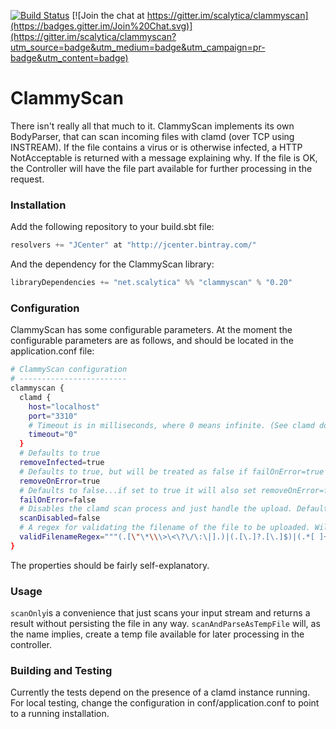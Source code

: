 
[![Build Status](https://api.shippable.com/projects/54971a6ad46935d5fbc0c29f/badge?branchName=master)](https://app.shippable.com/projects/54971a6ad46935d5fbc0c29f/builds/latest)   [![Join the chat at https://gitter.im/scalytica/clammyscan](https://badges.gitter.im/Join%20Chat.svg)](https://gitter.im/scalytica/clammyscan?utm_source=badge&utm_medium=badge&utm_campaign=pr-badge&utm_content=badge)

# ClammyScan

There isn't really all that much to it. ClammyScan implements its own BodyParser, that can scan incoming files with clamd (over TCP using INSTREAM). If the file contains a virus or is otherwise infected, a HTTP NotAcceptable is returned with a message explaining why. If the file is OK, the Controller will have the file part available for further processing in the request.

### Installation

Add the following repository to your build.sbt file:

```scala
resolvers += "JCenter" at "http://jcenter.bintray.com/"
```
And the dependency for the ClammyScan library:

```scala
libraryDependencies += "net.scalytica" %% "clammyscan" % "0.20"
```

### Configuration

ClammyScan has some configurable parameters. At the moment the configurable parameters are as follows, and should be located in the application.conf file:

```bash
# ClammyScan configuration
# ------------------------
clammyscan {
  clamd {
    host="localhost"
    port="3310"
    # Timeout is in milliseconds, where 0 means infinite. (See clamd documentation)
    timeout="0"
  }
  # Defaults to true
  removeInfected=true
  # Defaults to true, but will be treated as false if failOnError=true
  removeOnError=true
  # Defaults to false...if set to true it will also set removeOnError=false
  failOnError=false
  # Disables the clamd scan process and just handle the upload. Defaults to false.
  scanDisabled=false
  # A regex for validating the filename of the file to be uploaded. Will allow anything if not set.
  validFilenameRegex="""(.[\"\*\\\>\<\?\/\:\|].)|(.[\.]?.[\.]$)|(.*[ ]+$)"""
}
```

The properties should be fairly self-explanatory.

### Usage

 ```scanOnly```is a convenience that just scans your input stream and returns a result without persisting the file in any way. ```scanAndParseAsTempFile``` will, as the name implies, create a temp file available for later processing in the controller.

### Building and Testing

Currently the tests depend on the presence of a clamd instance running. For local testing, change the configuration in conf/application.conf to point to a running installation.
